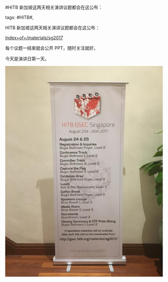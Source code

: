 #HITB 新加坡这两天相关演讲议题都会在这公布：

tags: #HITB#, 

HITB 新加坡这两天相关演讲议题都会在这公布：

[Index+of+/materials/sg2017](https://gsec.hitb.org/materials/sg2017/) 

每个议题一结束就会公开 PPT，随时关注就好，

今天是演讲日第一天。

![image_28885118155511](/assets/28885118155511.jpeg)

[comment]: <> (topic_id:48888541114188)

[comment]: <> (create_time:2017-08-24T12:26:28.419+0800)

[comment]: <> (topic_type:talk)

[comment]: <> (owner:781244882_余弦)

